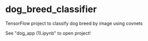 # dog_breed_classifier
TensorFlow project to classify dog breed by image using covnets

See "dog_app (1).ipynb" to open project!
